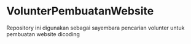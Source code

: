 # VolunterPembuatanWebsite
Repository ini digunakan sebagai sayembara pencarian volunter untuk pembuatan website dicoding
